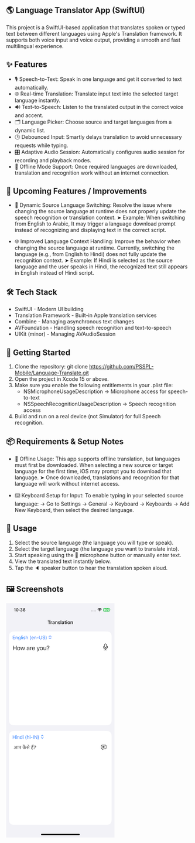 🌎 Language Translator App (SwiftUI)
---------
This project is a SwiftUI-based application that translates spoken or typed text between different languages using Apple's Translation framework.
It supports both voice input and voice output, providing a smooth and fast multilingual experience.

✨ Features
---------
* 🎙️ Speech-to-Text: Speak in one language and get it converted to text automatically.
* 🌐 Real-time Translation: Translate input text into the selected target language instantly.
* 🔊 Text-to-Speech: Listen to the translated output in the correct voice and accent.
* 🗂️ Language Picker: Choose source and target languages from a dynamic list.
* 🕒 Debounced Input: Smartly delays translation to avoid unnecessary requests while typing.
* 🎛️ Adaptive Audio Session: Automatically configures audio session for recording and playback modes.
* 📴 Offline Mode Support: Once required languages are downloaded, translation and recognition work without an internet connection.

🧩 Upcoming Features / Improvements
---------
* 🔄 Dynamic Source Language Switching:
Resolve the issue where changing the source language at runtime does not properly update the speech recognition or translation context.
➤ Example: When switching from English to Arabic, It may trigger a language download prompt instead of recognizing and displaying text in the correct script.

* 🌐 Improved Language Context Handling:
Improve the behavior when changing the source language at runtime. Currently, switching the language (e.g., from English to Hindi) does not fully update the recognition context.
➤ Example: If Hindi is selected as the source language and the user speaks in Hindi, the recognized text still appears in English instead of Hindi script.

🛠 Tech Stack
---------
* SwiftUI - Modern UI building
* Translation Framework - Built-in Apple translation services
* Combine - Managing asynchronous text changes
* AVFoundation - Handling speech recognition and text-to-speech
* UIKit (minor) - Managing AVAudioSession

🚀 Getting Started
---------
1. Clone the repository: 
    git clone https://github.com/PSSPL-Mobile/Language-Translate.git
2. Open the project in Xcode 15 or above.
3. Make sure you enable the following entitlements in your .plist file:
    * NSMicrophoneUsageDescription → Microphone access for speech-to-text
    * NSSpeechRecognitionUsageDescription → Speech recognition access
4. Build and run on a real device (not Simulator) for full Speech recognition.

📦 Requirements & Setup Notes
---------
* 📶 Offline Usage:
This app supports offline translation, but languages must first be downloaded.
When selecting a new source or target language for the first time, iOS may prompt you to download that language.
➤ Once downloaded, translations and recognition for that language will work without internet access.

* ⌨️ Keyboard Setup for Input:
To enable typing in your selected source language:
→ Go to Settings → General → Keyboard → Keyboards → Add New Keyboard, then select the desired language.

📖 Usage
---------
1. Select the source language (the language you will type or speak).
2. Select the target language (the language you want to translate into).
3. Start speaking using the 🎤 microphone button or manually enter text.
4. View the translated text instantly below.
5. Tap the 🔈 speaker button to hear the translation spoken aloud.

🖼️ Screenshots
---------
![Language-Translate](sample.PNG)


